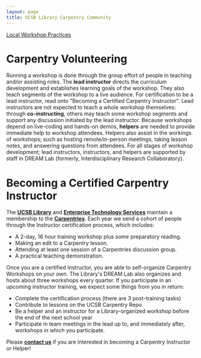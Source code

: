```yaml
---
layout: page
title: UCSB Library Carpentry Community
---
```


[Local Workshop Practices](workshops)

# Carpentry Volunteering

Running a workshop is done through the group effort of people in teaching and/or assisting roles. The <b>lead instructor</b> directs the curriculum development and establishes learning goals of the workshop. They also teach segments of the workshop to a live audience. For certification to be a lead instructor, read onto "Becoming a Certified Carpentry Instructor". Lead instructors are not expected to teach a whole workshop themselves: through <b>co-instructing</b>, others may teach some workshop segments and support any discussion initiated by the lead instructor. Because workshops depend on live-coding and hands-on demos, <b>helpers</b> are needed to provide immediate help to workshop attendees. Helpers also assist in the workings of workshops; such as hosting remote/in-person meetings, taking lesson notes, and answering questions from attendees. For all stages of workshop development; lead instructors, instructors, and helpers are supported by staff in DREAM Lab (formerly, Interdisciplinary Research Collaboratory).

# Becoming a Certified Carpentry Instructor

The <b>[UCSB Library](https://www.library.ucsb.edu/)</b> and <b>[Enterprise Technology
Services](https://www.it.ucsb.edu/)</b> maintain a membership to the
<b>[Carpentries](https://carpentries.org/)</b>. Each year we send a cohort of
people through the Instructor certification process, which includes:

* A 2-day, 16 hour training workshop plus some preparatory reading.
* Making an edit to a Carpentry lesson.
* Attending at least one session of a Carpentries discussion group.
* A practical teaching demonstration.

Once you are a certified Instructor, you are able to self-organize Carpentry
Workshops on your own. The Library's DREAM Lab
also organizes and hosts about three workshops every quarter. If you participate in an upcoming instructor
training, we expect some things from you in return:
* Complete the certification process (there are 3 post-training tasks)
* Contribute to lessons on the UCSB Carpentry Repo
* Be a helper and an instructor for a Library-organized workshop before the end of the next
  school year
* Participate in team meetings in the lead up to, and immediately after, workshops in which you participate.



Please <b>[contact us](mailto:dreamlab@library.ucsb.edu)</b> if you are interested
in becoming a Carpentry Instructor or Helper!


